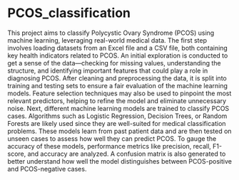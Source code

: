 # PCOS_classification
This project aims to classify Polycystic Ovary Syndrome (PCOS) using machine learning, leveraging real-world medical data. The first step involves loading datasets from an Excel file and a CSV file, both containing key health indicators related to PCOS. An initial exploration is conducted to get a sense of the data—checking for missing values, understanding the structure, and identifying important features that could play a role in diagnosing PCOS.
After cleaning and preprocessing the data, it is split into training and testing sets to ensure a fair evaluation of the machine learning models. Feature selection techniques may also be used to pinpoint the most relevant predictors, helping to refine the model and eliminate unnecessary noise.
Next, different machine learning models are trained to classify PCOS cases. Algorithms such as Logistic Regression, Decision Trees, or Random Forests are likely used since they are well-suited for medical classification problems. These models learn from past patient data and are then tested on unseen cases to assess how well they can predict PCOS.
To gauge the accuracy of these models, performance metrics like precision, recall, F1-score, and accuracy are analyzed. A confusion matrix is also generated to better understand how well the model distinguishes between PCOS-positive and PCOS-negative cases.
